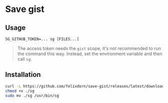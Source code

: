 # Save gist

## Usage
```
SG_GITHUB_TOKEN=... sg [FILES...]
```
> The access token needs the `gist` scope, it's not recommended to run the command this way. Instead, set the environment variable and then call `sg`.  

## Installation
```bash
curl -L https://github.com/felixdorn/save-gist/releases/latest/download/sg -o sg
chmod +x ./sg
sudo mv ./sg /usr/bin/sg
```
